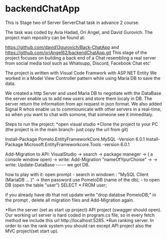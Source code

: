 # backendChatApp
This is Stage two of Server ServerChat task in advance 2 course.

The task was coded by Avia Hadad, Ori Angel, and David Gurovich.
The project main repositry can be found at:

https://github.com/david13gurovich/Back-ChatApp
and
https://github.com/oriAngel62/backendChatApp.git
This stage of the project focuses on building a back end of a Chat
resembling a real server from social media tool such as Whatsupp, Discord, Facebook Chat etc'

The project is written with Visual Code Framwork with ASP.NET Entity
We worked in a Model View Controller pattern while using Maria DB to save the data.

We created a http Server and used Maria DB to negotiate with the DataBase
the server enable us to add new users and store them localy in DB.
The server return the information from api request in json format. 
We also added Signal R whos enable us to commiounicate with other servers in 
a real-time, so when you want to chat with somone, that someone see it immeditaly. 

Steps to run the project:
*open visual studio
*Clone the project to your PC (the project is in the main branch- just copy the url from git)

Install-Package Pomelo.EntityFrameworkCore.MySQL -Version 6.0.1
Install-Package Microsoft.EntityFrameworkcore.Tools -version 6.0.1

Add-Migration to API: 
VisualStudio -> search -> package maneger -> ( a console window open) -> write: Add-Migration "nameOfYpurChoise"  ->
-> write: Update-DataBase   -----  we got DB.

how to play with it:
open prompt - search in windown : "MySQL Client (MariaDB ... )" -> then password
use PomeloDB (name of the db);   - to open DB
(open the table "user") SELECT * FROM user;

if you already have db that not update write "drop databse PomeloDB;" in the prompt , delete all migration files and Add-Migration again. 

*Run the server (set as start up project) API project (swagger should open).
Our working url server is hard coded in program.cs file, so in every fetch method we include this url http://localhost:5285.
*Run ranking server.
In order to ran the rank system you should ran except API project also the MVC project(set start up).
